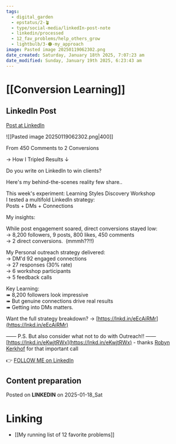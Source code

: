```yaml
---
tags:
  - digital_garden
  - epstatus/2-🪴
  - type/social-media/linkedIn-post-note
  - linkedin/processed
  - 12_fav_problems/help_others_grow
  - lightbulb/3-🟠-my_approach
image: Pasted image 20250119062302.png
date_created: Saturday, January 18th 2025, 7:07:23 am
date_modified: Sunday, January 19th 2025, 6:23:43 am
---
```

# [[Conversion Learning]]
## LinkedIn Post
[Post at LinkedIn](https://www.linkedin.com/posts/sebastiankamilli_from-450-comments-to-2-conversions-how-activity-7286276205249458177-3jv1?utm_source=share&utm_medium=member_desktop)

![[Pasted image 20250119062302.png|400]]

From 450 Comments to 2 Conversions  
  
→ How I Tripled Results ↓  
  
Do you write on LinkedIn to win clients?  
  
Here's my behind-the-scenes reality few share..  
  
This week's experiment: Learning Styles Discovery Workshop  
I tested a multifold LinkedIn strategy:  
Posts + DMs + Connections  
  
My insights:  
  
While post engagement soared, direct conversions stayed low:  
→ 8,200 followers, 9 posts, 800 likes, 450 comments  
→ 2 direct conversions.  (mmmh??!!)  
  
My Personal outreach strategy delivered:  
→ DM'd 92 engaged connections  
→ 27 responses (30% rate)  
→ 6 workshop participants  
→ 5 feedback calls  
  
Key Learning:  
➠ 8,200 followers look impressive  
➠ But genuine connections drive real results  
➠ Getting into DMs matters.  

Want the full strategy breakdown? → [https://lnkd.in/eEcAiRMr](https://lnkd.in/eEcAiRMr)  
  
—— P.S. But also consider what not to do with Outreach!! ——  
[https://lnkd.in/eKwjtRWx](https://lnkd.in/eKwjtRWx) - thanks [Robyn Kerkhof](https://www.linkedin.com/in/robyn-kerkhof/) for that important call

👉 [FOLLOW ME on LinkedIn](https://www.linkedin.com/comm/mynetwork/discovery-see-all?usecase=PEOPLE_FOLLOWS&followMember=sebastiankamilli)

## Content preparation

Posted on **LINKEDIN** on 2025-01-18_Sat
# Linking
+ [[My running list of 12 favorite problems]]